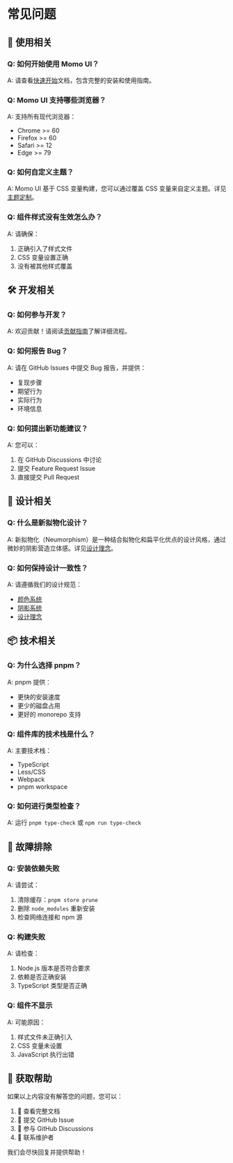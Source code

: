 # 常见问题

## 🚀 使用相关

### Q: 如何开始使用 Momo UI？

A: 请查看[快速开始](guide/quickstart.md)文档，包含完整的安装和使用指南。

### Q: Momo UI 支持哪些浏览器？

A: 支持所有现代浏览器：
- Chrome >= 60
- Firefox >= 60
- Safari >= 12
- Edge >= 79

### Q: 如何自定义主题？

A: Momo UI 基于 CSS 变量构建，您可以通过覆盖 CSS 变量来自定义主题。详见[主题定制](guide/theming.md)。

### Q: 组件样式没有生效怎么办？

A: 请确保：
1. 正确引入了样式文件
2. CSS 变量设置正确
3. 没有被其他样式覆盖

## 🛠️ 开发相关

### Q: 如何参与开发？

A: 欢迎贡献！请阅读[贡献指南](contributing.md)了解详细流程。

### Q: 如何报告 Bug？

A: 请在 GitHub Issues 中提交 Bug 报告，并提供：
- 复现步骤
- 期望行为
- 实际行为
- 环境信息

### Q: 如何提出新功能建议？

A: 您可以：
1. 在 GitHub Discussions 中讨论
2. 提交 Feature Request Issue
3. 直接提交 Pull Request

## 🎨 设计相关

### Q: 什么是新拟物化设计？

A: 新拟物化（Neumorphism）是一种结合拟物化和扁平化优点的设计风格，通过微妙的阴影营造立体感。详见[设计理念](design/principles.md)。

### Q: 如何保持设计一致性？

A: 请遵循我们的设计规范：
- [颜色系统](design/colors.md)
- [阴影系统](design/shadows.md)
- [设计理念](design/principles.md)

## 📦 技术相关

### Q: 为什么选择 pnpm？

A: pnpm 提供：
- 更快的安装速度
- 更少的磁盘占用
- 更好的 monorepo 支持

### Q: 组件库的技术栈是什么？

A: 主要技术栈：
- TypeScript
- Less/CSS
- Webpack
- pnpm workspace

### Q: 如何进行类型检查？

A: 运行 `pnpm type-check` 或 `npm run type-check`

## 🔧 故障排除

### Q: 安装依赖失败

A: 请尝试：
1. 清除缓存：`pnpm store prune`
2. 删除 `node_modules` 重新安装
3. 检查网络连接和 npm 源

### Q: 构建失败

A: 请检查：
1. Node.js 版本是否符合要求
2. 依赖是否正确安装
3. TypeScript 类型是否正确

### Q: 组件不显示

A: 可能原因：
1. 样式文件未正确引入
2. CSS 变量未设置
3. JavaScript 执行出错

## 💬 获取帮助

如果以上内容没有解答您的问题，您可以：

1. 📖 查看完整文档
2. 🐛 提交 GitHub Issue
3. 💬 参与 GitHub Discussions
4. 📧 联系维护者

我们会尽快回复并提供帮助！